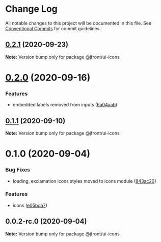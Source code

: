 # Change Log

All notable changes to this project will be documented in this file.
See [Conventional Commits](https://conventionalcommits.org) for commit guidelines.

## [0.2.1](https://github.com/Jepria/jfront-ui/compare/@jfront/ui-icons@0.2.0...@jfront/ui-icons@0.2.1) (2020-09-23)

**Note:** Version bump only for package @jfront/ui-icons





# [0.2.0](https://github.com/Jepria/jfront-ui/compare/@jfront/ui-icons@0.1.1...@jfront/ui-icons@0.2.0) (2020-09-16)


### Features

* embedded labels removed from inputs ([6a04aab](https://github.com/Jepria/jfront-ui/commit/6a04aab0fdf5da0948a6adf6181a6fdd43234eec))





## [0.1.1](https://github.com/Jepria/jfront-ui/compare/@jfront/ui-icons@0.1.0...@jfront/ui-icons@0.1.1) (2020-09-10)

**Note:** Version bump only for package @jfront/ui-icons





# 0.1.0 (2020-09-04)


### Bug Fixes

* loading, exclamation icons styles moved to icons module ([843ac20](https://github.com/Jepria/jfront-ui/commit/843ac20c8ac3194e87916938c8586af10a08ca97))


### Features

* icons ([e05bda7](https://github.com/Jepria/jfront-ui/commit/e05bda77542c2c74e176638276dc5ccf35ab7134))





## 0.0.2-rc.0 (2020-09-04)

**Note:** Version bump only for package @jfront/ui-icons
